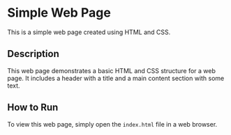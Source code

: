 # Simple Web Page

This is a simple web page created using HTML and CSS.

## Description

This web page demonstrates a basic HTML and CSS structure for a web page. It includes a header with a title and a main content section with some text.

## How to Run

To view this web page, simply open the `index.html` file in a web browser.
